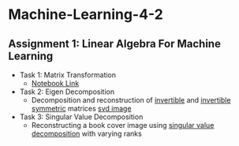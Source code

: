 # Machine-Learning-4-2

## Assignment 1: Linear Algebra For Machine Learning



* Task 1: Matrix Transformation
    - [Notebook Link](/Linear-Algebra-For-ML/matrix-transformations-and-eigen-decomposition.ipynb)
* Task 2: Eigen Decomposition
    - Decomposition and reconstruction of [invertible](/Linear-Algebra-For-ML/random_eigen.py) and [invertible symmetric](/Linear-Algebra-For-ML/symmetric_eigen.py) matrices
[svd image](/Linear-Algebra-For-ML/svd.png)
* Task 3: Singular Value Decomposition
    - Reconstructing a book cover image using [singular value decomposition](/Linear-Algebra-For-ML/image_reconstruction.py) with varying ranks
